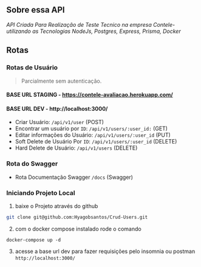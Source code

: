 ## Sobre essa API

*API Criada Para Realização de Teste Tecnico na empresa Contele- utilizando as Tecnologias NodeJs, Postgres, Express, Prisma, Docker*

## Rotas

### Rotas de Usuário

> Parcialmente sem autenticação.

#### BASE URL STAGING - https://contele-avaliacao.herokuapp.com/ 
#### BASE URL DEV - http://localhost:3000/

- Criar Usuário: `/api/v1/user` (POST)
- Encontrar um usuário por `ID`: `/api/v1/users/:user_id:` (GET)
- Editar informações do Usuário: `/api/v1/users/:user_id` (PUT)
- Soft Delete de Usuário Por `ID`: `/api/v1/users/:user_id` (DELETE)
- Hard Delete de Usuário: `/api/v1/users` (DELETE)

### Rota do Swagger

- Rota Documentação Swagger `/docs` (Swagger)

### Iniciando Projeto Local 

1. baixe o Projeto através do github 
~~~bash
git clone git@github.com:Hyagobsantos/Crud-Users.git
~~~

2. com o docker compose instalado rode o comando
~~~docker
docker-compose up -d
~~~

3. acesse a base url dev para fazer requisições pelo insomnia ou postman
`http://localhost:3000/`



